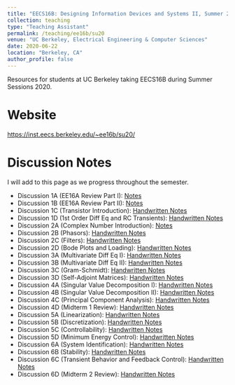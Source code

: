 ```yaml
---
title: "EECS16B: Designing Information Devices and Systems II, Summer 2020"
collection: teaching
type: "Teaching Assistant"
permalink: /teaching/ee16b/su20
venue: "UC Berkeley, Electrical Engineering & Computer Sciences"
date: 2020-06-22
location: "Berkeley, CA"
author_profile: false
---
```


Resources for students at UC Berkeley taking EECS16B during Summer Sessions 2020. 

Website
======
https://inst.eecs.berkeley.edu/~ee16b/su20/

Discussion Notes
======
I will add to this page as we progress throughout the semester. 
* Discussion 1A (EE16A Review Part I): [Notes](http://mudyeh.github.io/files/Discussion_1A_Notes_EECS16B_Summer_2020.pdf)
* Discussion 1B (EE16A Review Part II): [Notes](http://mudyeh.github.io/files/Discussion_1B_Notes_EECS16B_Summer_2020.pdf)
* Discussion 1C (Transistor Introduction): [Handwritten Notes](http://mudyeh.github.io/files/Dis1C.pdf)
* Discussion 1D (1st Order Diff Eq and RC Transients): [Handwritten Notes](http://mudyeh.github.io/files/Dis1D.pdf)
* Discussion 2A (Complex Number Introduction): [Notes](http://mudyeh.github.io/files/Discussion_2A_Notes_EECS16B_Summer_2020.pdf)
* Discussion 2B (Phasors): [Handwritten Notes](http://mudyeh.github.io/files/Dis2B.pdf)
* Discussion 2C (Filters): [Handwritten Notes](http://mudyeh.github.io/files/Dis2C.pdf)
* Discussion 2D (Bode Plots and Loading): [Handwritten Notes](http://mudyeh.github.io/files/Dis2D.pdf)
* Discussion 3A (Multivariate Diff Eq I): [Handwritten Notes](http://mudyeh.github.io/files/Dis3A.pdf)
* Discussion 3B (Multivariate Diff Eq II): [Handwritten Notes](http://mudyeh.github.io/files/Dis3B.pdf)
* Discussion 3C (Gram-Schmidt): [Handwritten Notes](http://mudyeh.github.io/files/Dis3C.pdf)
* Discussion 3D (Self-Adjoint Matrices): [Handwritten Notes](http://mudyeh.github.io/files/Dis3D.pdf)
* Discussion 4A (Singular Value Decomposition I): [Handwritten Notes](http://mudyeh.github.io/files/Dis4A.pdf)
* Discussion 4B (Singular Value Decomposition II): [Handwritten Notes](http://mudyeh.github.io/files/Dis4B.pdf)
* Discussion 4C (Principal Component Analysis): [Handwritten Notes](http://mudyeh.github.io/files/Dis4C.pdf)
* Discussion 4D (Midterm 1 Review): [Handwritten Notes](http://mudyeh.github.io/files/Dis4D.pdf)
* Discussion 5A (Linearization): [Handwritten Notes](http://mudyeh.github.io/files/Dis5A.pdf)
* Discussion 5B (Discretization): [Handwritten Notes](http://mudyeh.github.io/files/Dis5B.pdf)
* Discussion 5C (Controllability): [Handwritten Notes](http://mudyeh.github.io/files/Dis5C.pdf)
* Discussion 5D (Minimum Energy Control): [Handwritten Notes](http://mudyeh.github.io/files/Dis5D.pdf)
* Discussion 6A (System Identification): [Handwritten Notes](http://mudyeh.github.io/files/Dis6A.pdf)
* Discussion 6B (Stability): [Handwritten Notes](http://mudyeh.github.io/files/Dis6B.pdf)
* Discussion 6C (Transient Behavior and Feedback Control): [Handwritten Notes](http://mudyeh.github.io/files/Dis6C.pdf)
* Discussion 6D (Midterm 2 Review): [Handwritten Notes](http://mudyeh.github.io/files/Dis6D.pdf)